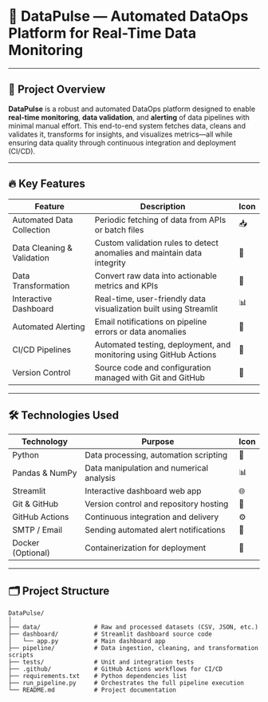 # 🚀 DataPulse — Automated DataOps Platform for Real-Time Data Monitoring

---

## 📖 Project Overview

**DataPulse** is a robust and automated DataOps platform designed to enable **real-time monitoring**, **data validation**, and **alerting** of data pipelines with minimal manual effort. This end-to-end system fetches data, cleans and validates it, transforms for insights, and visualizes metrics—all while ensuring data quality through continuous integration and deployment (CI/CD).

---

## 🔥 Key Features

| Feature                  | Description                                                                                 | Icon           |
|--------------------------|---------------------------------------------------------------------------------------------|----------------|
| Automated Data Collection | Periodic fetching of data from APIs or batch files                                         | 📥             |
| Data Cleaning & Validation| Custom validation rules to detect anomalies and maintain data integrity                     | 🧹             |
| Data Transformation       | Convert raw data into actionable metrics and KPIs                                          | 🔄             |
| Interactive Dashboard     | Real-time, user-friendly data visualization built using Streamlit                          | 📊             |
| Automated Alerting        | Email notifications on pipeline errors or data anomalies                                   | 📧             |
| CI/CD Pipelines           | Automated testing, deployment, and monitoring using GitHub Actions                         | 🤖             |
| Version Control           | Source code and configuration managed with Git and GitHub                                  | 📁             |

---

## 🛠️ Technologies Used

| Technology       | Purpose                                    | Icon       |
|------------------|--------------------------------------------|------------|
| Python           | Data processing, automation scripting     | 🐍         |
| Pandas & NumPy   | Data manipulation and numerical analysis  | 📊         |
| Streamlit        | Interactive dashboard web app               | 🌐         |
| Git & GitHub     | Version control and repository hosting    | 🔧         |
| GitHub Actions   | Continuous integration and delivery       | ⚙️         |
| SMTP / Email     | Sending automated alert notifications      | 📨         |
| Docker (Optional)| Containerization for deployment             | 🐳         |

---

## 🗂️ Project Structure

```plaintext
DataPulse/
│
├── data/               # Raw and processed datasets (CSV, JSON, etc.)
├── dashboard/          # Streamlit dashboard source code
│   └── app.py          # Main dashboard app
├── pipeline/           # Data ingestion, cleaning, and transformation scripts
├── tests/              # Unit and integration tests
├── .github/            # GitHub Actions workflows for CI/CD
├── requirements.txt    # Python dependencies list
├── run_pipeline.py     # Orchestrates the full pipeline execution
└── README.md           # Project documentation
